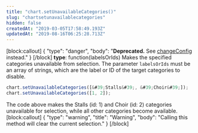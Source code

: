 ```yaml
---
title: "chart.setUnavailableCategories()"
slug: "chartsetunavailablecategories"
hidden: false
createdAt: "2019-03-05T17:58:49.193Z"
updatedAt: "2019-08-16T06:25:28.713Z"
---
```

[block:callout]
{
  &quot;type&quot;: &quot;danger&quot;,
  &quot;body&quot;: &quot;**Deprecated.** See [changeConfig](https://docs.seats.io/docs/renderer-chart-properties-chartchangeconfig) instead.&quot;
}
[/block]
**type**: function(labelsOrIds)
Makes the specified categories unavailable from selection. The parameter `labelsOrIds` must be an array of strings, which are the label or ID of the target categories to disable.

```javascript
chart.setUnavailableCategories([&#39;Stalls&#39;, &#39;Choir&#39;]);
chart.setUnavailableCategories([1, 2]);
```

The code above makes the Stalls (id: 1) and Choir (id: 2) categories unavailable for selection, while all other categories become available.
[block:callout]
{
  &quot;type&quot;: &quot;warning&quot;,
  &quot;title&quot;: &quot;Warning&quot;,
  &quot;body&quot;: &quot;Calling this method will clear the current selection.&quot;
}
[/block]
